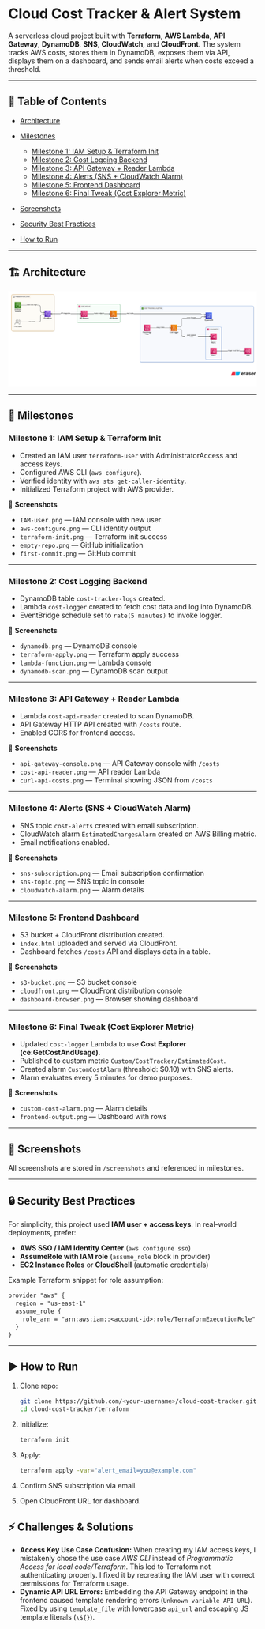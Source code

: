 # Cloud Cost Tracker & Alert System

A serverless cloud project built with **Terraform**, **AWS Lambda**, **API Gateway**, **DynamoDB**, **SNS**, **CloudWatch**, and **CloudFront**.
The system tracks AWS costs, stores them in DynamoDB, exposes them via API, displays them on a dashboard, and sends email alerts when costs exceed a threshold.

---

## 📝 Table of Contents

* [Architecture](#architecture)
* [Milestones](#milestones)

  * [Milestone 1: IAM Setup & Terraform Init](#milestone-1-iam-setup--terraform-init)
  * [Milestone 2: Cost Logging Backend](#milestone-2-cost-logging-backend)
  * [Milestone 3: API Gateway + Reader Lambda](#milestone-3-api-gateway--reader-lambda)
  * [Milestone 4: Alerts (SNS + CloudWatch Alarm)](#milestone-4-alerts-sns--cloudwatch-alarm)
  * [Milestone 5: Frontend Dashboard](#milestone-5-frontend-dashboard)
  * [Milestone 6: Final Tweak (Cost Explorer Metric)](#milestone-6-final-tweak-cost-explorer-metric)
* [Screenshots](#screenshots)
* [Security Best Practices](#security-best-practices)
* [How to Run](#how-to-run)

---

## 🏗 Architecture

![Cloud Cost Tracker Architecture](screenshots/architecture.png)

---

## 🚀 Milestones

### Milestone 1: IAM Setup & Terraform Init

* Created an IAM user `terraform-user` with AdministratorAccess and access keys.
* Configured AWS CLI (`aws configure`).
* Verified identity with `aws sts get-caller-identity`.
* Initialized Terraform project with AWS provider.

📸 **Screenshots**

* `IAM-user.png` — IAM console with new user
* `aws-configure.png` — CLI identity output
* `terraform-init.png` — Terraform init success
* `empty-repo.png` — GitHub initialization
* `first-commit.png` — GitHub commit

---

### Milestone 2: Cost Logging Backend

* DynamoDB table `cost-tracker-logs` created.
* Lambda `cost-logger` created to fetch cost data and log into DynamoDB.
* EventBridge schedule set to `rate(5 minutes)` to invoke logger.

📸 **Screenshots**

* `dynamodb.png` — DynamoDB console
* `terraform-apply.png` — Terraform apply success
* `lambda-function.png` — Lambda console
* `dynamodb-scan.png` — DynamoDB scan output

---

### Milestone 3: API Gateway + Reader Lambda

* Lambda `cost-api-reader` created to scan DynamoDB.
* API Gateway HTTP API created with `/costs` route.
* Enabled CORS for frontend access.

📸 **Screenshots**

* `api-gateway-console.png` — API Gateway console with `/costs`
* `cost-api-reader.png` — API reader Lambda
* `curl-api-costs.png` — Terminal showing JSON from `/costs`

---

### Milestone 4: Alerts (SNS + CloudWatch Alarm)

* SNS topic `cost-alerts` created with email subscription.
* CloudWatch alarm `EstimatedChargesAlarm` created on AWS Billing metric.
* Email notifications enabled.

📸 **Screenshots**

* `sns-subscription.png` — Email subscription confirmation
* `sns-topic.png` — SNS topic in console
* `cloudwatch-alarm.png` — Alarm details

---

### Milestone 5: Frontend Dashboard

* S3 bucket + CloudFront distribution created.
* `index.html` uploaded and served via CloudFront.
* Dashboard fetches `/costs` API and displays data in a table.

📸 **Screenshots**

* `s3-bucket.png` — S3 bucket console
* `cloudfront.png` — CloudFront distribution console
* `dashboard-browser.png` — Browser showing dashboard

---

### Milestone 6: Final Tweak (Cost Explorer Metric)

* Updated `cost-logger` Lambda to use **Cost Explorer (ce:GetCostAndUsage)**.
* Published to custom metric `Custom/CostTracker/EstimatedCost`.
* Created alarm `CustomCostAlarm` (threshold: $0.10) with SNS alerts.
* Alarm evaluates every 5 minutes for demo purposes.

📸 **Screenshots**

* `custom-cost-alarm.png` — Alarm details
* `frontend-output.png` — Dashboard with rows

---

## 📸 Screenshots

All screenshots are stored in `/screenshots` and referenced in milestones.

---

## 🔒 Security Best Practices

For simplicity, this project used **IAM user + access keys**.
In real-world deployments, prefer:

* **AWS SSO / IAM Identity Center** (`aws configure sso`)
* **AssumeRole with IAM role** (`assume_role` block in provider)
* **EC2 Instance Roles** or **CloudShell** (automatic credentials)

Example Terraform snippet for role assumption:

```hcl
provider "aws" {
  region = "us-east-1"
  assume_role {
    role_arn = "arn:aws:iam::<account-id>:role/TerraformExecutionRole"
  }
}
```

---

## ▶️ How to Run

1. Clone repo:

   ```bash
   git clone https://github.com/<your-username>/cloud-cost-tracker.git
   cd cloud-cost-tracker/terraform
   ```
2. Initialize:

   ```bash
   terraform init
   ```
3. Apply:

   ```bash
   terraform apply -var="alert_email=you@example.com"
   ```
4. Confirm SNS subscription via email.
5. Open CloudFront URL for dashboard.


## ⚡ Challenges & Solutions

* **Access Key Use Case Confusion:** When creating my IAM access keys, I mistakenly chose the use case *AWS CLI* instead of *Programmatic Access for local code/Terraform*. This led to Terraform not authenticating properly. I fixed it by recreating the IAM user with correct permissions for Terraform usage.
* **Dynamic API URL Errors:** Embedding the API Gateway endpoint in the frontend caused template rendering errors (`Unknown variable API_URL`). Fixed by using `template_file` with lowercase `api_url` and escaping JS template literals (`\${}`).
